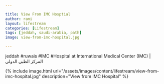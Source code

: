 ```yaml
---

title: View From IMC Hosptial
author: rami
layout: lifestream 
categories: [Lifestream]
tags: [jeddah, saudi-arabia, path] 
image: view-from-imc-hospital.jpg

---
```


jeddah #ruwais #IMC #Hospital at International Medical Center (IMC) | المركز الطبي الدولي 

{% include image.html url="/assets/images/content/lifestream/view-from-imc-hospital.jpg" description="View from IMC Hospital" %}


